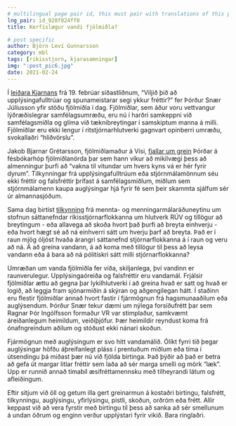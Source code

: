 ```yaml
---
# multilingual page pair id, this must pair with translations of this page. (This name must be unique)
lng_pair: id_928f024ff0
title: Kerfislægur vandi fjölmiðla?

# post specific
author: Björn Leví Gunnarsson
category: mbl
tags: [rikisstjorn, kjarasamningar]
img: ":post_pic6.jpg"
date: 2021-02-24
---
```


Í [leiðara Kjarnans](https://kjarninn.is/skodun/2021-02-18-viljid-thid-ad-upplysingafulltruar-og-spunameistarar-segi-ykkur-frettir/) frá 19. febrúar síðastliðnum, “Viljið þið að upplýsingafulltrúar og spunameistarar segi ykkur fréttir?” fer Þórður Snær Júlíusson yfir stöðu fjölmiðla í dag. Fjölmiðlar, sem áður voru vettvangur lýðræðislegrar samfélagsumræðu, eru nú í harðri samkeppni við samfélagsmiðla og glíma við tæknibreytingar í samskiptum manna á milli. Fjölmiðlar eru ekki lengur í ritstjórnarhlutverki gagnvart opinberri umræðu, svokallaðri “hliðvörslu”. 

Jakob Bjarnar Grétarsson, fjölmiðlamaður á Vísi, [fjallar um grein](https://www.facebook.com/groups/fjolmidlar/permalink/3670135833111925) Þórðar á fésbókarhóp fjölmiðlanörda þar sem hann víkur að mikilvægi þess að almenningur þurfi að “vakna til vitundar um hvers kyns vá er hér fyrir dyrum”. Tilkynningar frá upplýsingafulltrúum eða stjórnmálamönnum séu ekki fréttir og falsfréttir þrífast á samfélagsmiðlum, miðlum sem stjórnmálamenn kaupa auglýsingar hjá fyrir fé sem þeir skammta sjálfum sér úr almannasjóðum.

Sama dag birtist [tilkynning](https://www.stjornarradid.is/efst-a-baugi/frettir/stok-frett/2021/02/19/Hlutverk-Rikisutvarpsins-og-tillogur-ad-breytingum/) frá mennta- og menningarmálaráðuneytinu um stofnun sáttanefndar ríkisstjórnarflokkanna um hlutverk RÚV og tillögur að breytingum - eða allavega að skoða hvort það þurfi að breyta einhverju - eða hvort hægt sé að ná einhverri sátt um hverju þarf að breyta. Það er í raun mjög óljóst hvaða árangri sáttanefnd stjórnarflokkanna á í raun og veru að ná. Á að greina vandann, á að koma með tillögur til þess að leysa vandann eða á bara að ná pólitískri sátt milli stjórnarflokkanna?

Umræðan um vanda fjölmiðla fer víða, skiljanlega, því vandinn er raunverulegur. Upplýsingaóreiða og falsfréttir eru vandamál. Frjálsir fjölmiðlar ættu að gegna þar lykilhlutverki í að greina hvað er satt og hvað er logið, að leggja fram sjónarmiðin á skýran og aðgengilegan hátt. Í staðinn eru flestir fjölmiðlar annað hvort fastir í fjármögnun frá hagsmunaaðilum eða auglýsendum. Þórður Snær tekur dæmi um nýlega forsíðufrétt þar sem Ragnar Þór Ingólfsson formaður VR var stimplaður, samkvæmt áreiðanlegum heimildum, veiðiþjófur. Þær heimildir reyndust koma frá ónafngreindum aðilum og stóðust ekki nánari skoðun.

Fjármögnun með auglýsingum er svo hitt vandamálið. Ólíkt fyrri tíð þegar auglýsingar höfðu áþreifanlegt pláss í prentuðum miðlum eða tíma í útsendingu þá miðast þær nú við fjölda birtinga. Það þýðir að það er betra að gefa út margar litlar fréttir sem laða að sér marga smelli og mörk “læk”. Upp er runnið annað tímabil æsifréttamennsku með tilheyrandi látum og afleiðingum. 

Eftir sitjum við öll og getum illa gert greinarmun á kostaðri birtingu, falsfrétt, tilkynningu, auglýsingu, yfirlýsingu, pistli, skoðun, orðróm eða frétt. Allir keppast við að vera fyrstir með birtingu til þess að sanka að sér smellunum á undan öðrum og enginn verður upplýstari fyrir vikið. Bara ringlaðri.
